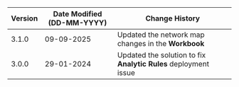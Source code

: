 | **Version** | **Date Modified (DD-MM-YYYY)** | **Change History**                                         	|
|-------------|--------------------------------|----------------------------------------------------------------|
| 3.1.0       | 09-09-2025                     | Updated the network map changes in the **Workbook**            |
| 3.0.0       | 29-01-2024                     | Updated the solution to fix **Analytic Rules** deployment issue|  